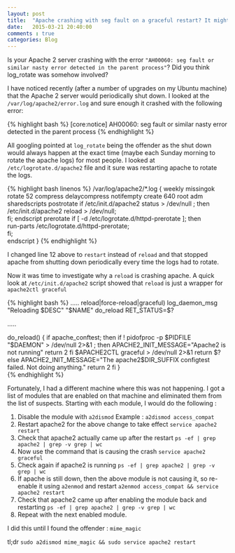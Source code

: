 ```yaml
---
layout: post
title:  "Apache crashing with seg fault on a graceful restart? It might be because of a module that is enabled."
date:   2015-03-21 20:40:00
comments : true
categories: Blog
---
```

Is your Apache 2 server crashing with the error `"AH00060: seg fault or similar nasty error detected in the parent process"`? Did you think log_rotate was somehow involved?

I have noticed recently (after a number of upgrades on my Ubuntu machine) that the Apache 2 server would periodically shut down. I looked at the `/var/log/apache2/error.log` and sure enough it crashed with the following error:

{% highlight bash %}
[core:notice] AH00060: seg fault or similar nasty error detected in the parent process
{% endhighlight %}

All googling pointed at `log_rotate` being the offender as the shut down would always happen at the exact time (maybe each Sunday morning to rotate the apache logs) for most people. I looked at `/etc/logrotate.d/apache2` file and it sure was restarting apache to rotate the logs.

{% highlight bash linenos %}
/var/log/apache2/*.log {
	weekly
	missingok
	rotate 52
	compress
	delaycompress
	notifempty
	create 640 root adm
	sharedscripts
	postrotate
                if /etc/init.d/apache2 status > /dev/null ; then \
                    /etc/init.d/apache2 reload > /dev/null; \
                fi;
	endscript
	prerotate
		if [ -d /etc/logrotate.d/httpd-prerotate ]; then \
			run-parts /etc/logrotate.d/httpd-prerotate; \
		fi; \
	endscript
}
{% endhighlight %}

I changed line 12 above to `restart` instead of `reload` and that stopped apache from shutting down periodically every time the logs had to rotate.

Now it was time to investigate why a `reload` is crashing apache. A quick look at `/etc/init.d/apache2` script showed that `reload` is just a wrapper for `apache2ctl graceful` 

{% highlight bash %}
.....
reload|force-reload|graceful)
        log_daemon_msg "Reloading $DESC" "$NAME"
        do_reload
        RET_STATUS=$?

.....    

do_reload() {
        if apache_conftest; then
                if ! pidofproc -p $PIDFILE "$DAEMON" > /dev/null 2>&1 ; then
                        APACHE2_INIT_MESSAGE="Apache2 is not running"
                        return 2
                fi
                $APACHE2CTL graceful > /dev/null 2>&1
                return $?
        else
                APACHE2_INIT_MESSAGE="The apache2$DIR_SUFFIX configtest failed. Not doing anything."
                return 2
        fi
}    
{% endhighlight %}

Fortunately, I had a different machine where this was not happening. I got a list of modules that are enabled on that machine and eliminated them from the list of suspects. Starting with each module, I would do the following : 

1. Disable the module with `a2dismod`
   Example : `a2dismod access_compat`
2. Restart apache2 for the above change to take effect
   `service apache2 restart`
3. Check that apache2 actually came up after the restart
    `ps -ef | grep apache2 | grep -v grep | wc`
4. Now use the  command that is causing the crash
   `service apache2 graceful`
5. Check again if apache2 is running
    `ps -ef | grep apache2 | grep -v grep | wc`
6. If apache is still down, then the above module is not causing it, so re-enable it using `a2enmod` and restart
   `a2enmod access_compat && service apache2 restart`
7. Check that apache2 came up after enabling the module back and restarting
	`ps -ef | grep apache2 | grep -v grep | wc`
8. Repeat with the next enabled module.

I did this until I found the offender : `mime_magic`

tl;dr
`sudo a2dismod mime_magic && sudo service apache2 restart`



